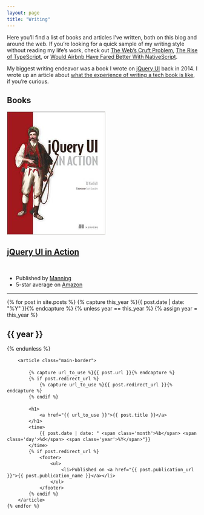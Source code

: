 ```yaml
---
layout: page
title: "Writing"
---
```


Here you’ll find a list of books and articles I’ve written, both on this blog and around the web. If you’re looking for a quick sample of my writing style without reading my life’s work, check out [The Web’s Cruft Problem](http://developer.telerik.com/featured/the-webs-cruft-problem/), [The Rise of TypeScript](http://developer.telerik.com/featured/the-rise-of-typescript/), or [Would Airbnb Have Fared Better With NativeScript](https://www.nativescript.org/blog/would-airbnb-have-fared-better-with-nativescript-instead-of-react-native).

My biggest writing endeavor was a book I wrote on [jQuery UI](http://jqueryui.com/) back in 2014. I wrote up an article about [what the experience of writing a tech book is like](https://www.tjvantoll.com/2014/12/29/so-you-want-to-write-a-tech-book/), if you’re curious.

<div class="blog-archives">
	<h2 class="book-heading">Books</h2>
	<article class="book-listing">
		<img class="cover" src="/images/book.jpg" alt="jQuery UI in Action cover">
		<h1>
			<a href="http://tjvantoll.com/jquery-ui-in-action.html">jQuery UI in Action</a>
		</h1>
		<time style="visibility: hidden;">
			<span class="month">OCT</span>
			<span class="day">12</span>
			<span class="year">2014</span>
		</time>
		<ul>
			<li>Published by <a href="https://manning.com/">Manning</a></li>
			<li>5-star average on <a href="http://www.amazon.com/jQuery-UI-Action-T-VanToll/dp/1617291935/ref=sr_1_1?ie=UTF8&qid=1436237989&sr=8-1&keywords=jquery+ui">Amazon</a></li>
		</ul>
	</article>
</div>

<hr class="main-border">

<div class="blog-archives">
	{% for post in site.posts %}
		{% capture this_year %}{{ post.date | date: "%Y" }}{% endcapture %}
		{% unless year == this_year %}
			{% assign year = this_year %}
			<h2>{{ year }}</h2>
		{% endunless %}

		<article class="main-border">

			{% capture url_to_use %}{{ post.url }}{% endcapture %}
			{% if post.redirect_url %}
				{% capture url_to_use %}{{ post.redirect_url }}{% endcapture %}
			{% endif %}

			<h1>
				<a href="{{ url_to_use }}">{{ post.title }}</a>
			</h1>
			<time>
				{{ post.date | date: " <span class='month'>%b</span> <span class='day'>%d</span> <span class='year'>%Y</span>"}}
			</time>
			{% if post.redirect_url %}
				<footer>
					<ul>
						<li>Published on <a href="{{ post.publication_url }}">{{ post.publication_name }}</a></li>
					</ul>
				</footer>
			{% endif %}
		</article>
	{% endfor %}
</div>

